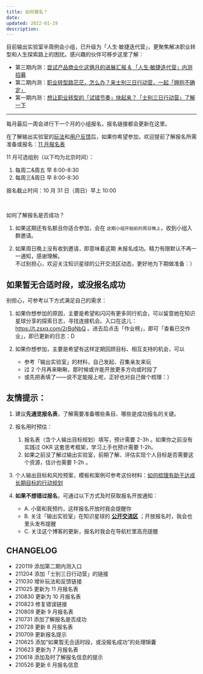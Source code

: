 ```yaml
---
title: 如何报名？
date: 
updated: 2022-01-19
description: 
---
```


目前输出实验室半周例会小组，已升级为「人生·敏捷迭代营」，更聚焦解决职业转型和人生探索路上的困扰。感兴趣的伙伴可移步这里了解：


- 第三期内测：[尝试产品商业化这俩月的进展汇报 & 「人生·敏捷迭代营」内测招募](/f_output/f_test_3rd)
- 第二期内测：[职业转型路茫茫，怎么办？来士别三日行动营，一起「拥抱不确定」](/f_output/f_test_2nd)
- 第一期内测：[想让职业转型的「试错节奏」快起来？「士别三日行动营」了解一下](/f_output/f_test_1st)

---

每月最后一周会进行下一个月的小组报名，报名链接都会更新在这里。

在了解输出实验室的[玩法](/f_output/)和[用户反馈](/f_output/feedback)后，如果你希望参加，欢迎提前了解报名所需准备或报名：[11 月报名表](http://ishanshan.mikecrm.com/ks5M0BQ)

11 月可选组别（以下均为北京时间）：
1. 每周二&周五 早 8:00-8:30
2. 每周三&周日 早 8:00-8:30

报名截止时间：10 月 31 日（周日）早上 10:00

<br>

如何了解报名是否成功？
1. 如果这期还有名额且你适合参加，会在 `这期小组开始前的周日晚上`，收到小组入群邀请。

2.  如果周日晚上没有收到邀请，即意味着这期 未报名成功。精力有限默认不再一一通知，感谢理解。<br>
不过别担心，欢迎关注知识星球的公开交流区动态，更好地为下期做准备：）


## 如果暂无合适时段，或没报名成功

别担心，可参考以下方式满足自己的需求：

1. 如果你想参加的原因，主要是希望和闪闪有更多同行机会，可以留意她在知识星球分享的探索日志，寻找连接机会。入口在这儿：https://t.zsxq.com/2rBqNbQ 。进去后点击「作业榜」，即可「查看已交作业」，即已更新的日志：D

2. 如果你想参加，主要是希望有这样定期回顾目标、相互支持的机会，可以
    - 参考「输出实验室」的材料，自己发起、召集亲友来玩
    - 过 2 个月再来瞅瞅，那时候或许能开放更多方向或时段了
    - 或先把表填了——说不定能报上呢，正好也对自己做个梳理：）

## 友情提示：




1. 建议**先通览报名表**，了解需要准备哪些条目、哪些是成功报名的关键。
2. 报名用时预估：
    1. 报名表（含个人输出目标规划）填写，预计需要 2-3h 。如果你之前没有实践过 OKR 这套思考框架，学习上手也预计需要 1-2h。
    2. 如果之前没了解过输出实验室，前期了解、评估实现个人目标是否需要这个资源，估计也需要 1-2h 。
3. 个人输出目标和风险预案，模板和案例可参考这份材料：[如何梳理有助于达成长期目标的行动规划](/cmty/tips_MBO_fromend)

4. **如果不想错过报名**，可通过以下方式及时获取报名开放通知：<br>
    - A. 小窗和我预约，这样报名开放时我会提醒你 <br>
    - B. 关注「输出实验室」在知识星球的 **[公开交流区](https://t.zsxq.com/2jaMjyr)** ；开放报名时，我会也里头发布提醒 <br>
    - C. 关注这个博客的更新，报名时我会在导航栏里高亮提醒

## CHANGELOG

- 220119 添加第二期内测入口
- 211204 添加「士别三日行动营」的链接
- 211030 增补玩法和反馈链接
- 211025 更新为 11 月报名表
- 210830 更新为 10 月报名表
- 210823 修复错误链接
- 210809 更新 9 月报名表
- 210731 添加了解报名是否成功
- 210728 更新 8 月报名表
- 210709 更新报名提示
- 210625 添加“如果暂无合适时段，或没报名成功”的处理锦囊
- 210623 更新为 7 月报名表
- 210618 添加及时了解报名信息的提示
- 210526 更新 6 月报名信息

